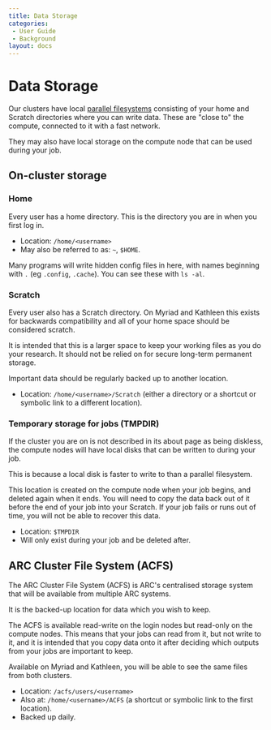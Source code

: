 ```yaml
---
title: Data Storage
categories:
 - User Guide
 - Background
layout: docs
---
```


# Data Storage

Our clusters have local [parallel filesystems](Parallel_Filesystems.md) consisting of 
your home and Scratch directories where you can write data. These are "close to" the 
compute, connected to it with a fast network.

They may also have local storage on the compute node that can be used during your job.

## On-cluster storage

### Home

Every user has a home directory. This is the directory you are in when you first log in.

- Location: `/home/<username>`
- May also be referred to as: `~`, `$HOME`.

Many programs will write hidden config files in here, with names beginning with `.` (eg `.config`,
`.cache`). You can see these with `ls -al`.

### Scratch

Every user also has a Scratch directory. On Myriad and Kathleen this exists for backwards 
compatibility and all of your home space should be considered scratch.

It is intended that this is a larger space to keep your working files as you do your 
research. It should not be relied on for secure long-term permanent storage.

Important data should be regularly backed up to another location.

- Location: `/home/<username>/Scratch` (either a directory or a shortcut or symbolic link to a different location).

### Temporary storage for jobs (TMPDIR)

If the cluster you are on is not described in its about page as being diskless, the compute nodes
will have local disks that can be written to during your job. 

This is because a local disk is faster to write to than a parallel filesystem. 

This location is created on the compute node when your job begins, and deleted again when it ends.
You will need to copy the data back out of it before the end of your job into your Scratch. If your
job fails or runs out of time, you will not be able to recover this data.

- Location: `$TMPDIR`
- Will only exist during your job and be deleted after.


## ARC Cluster File System (ACFS)

The ARC Cluster File System (ACFS) is ARC's centralised storage system that will be available from
multiple ARC systems.

It is the backed-up location for data which you wish to keep.

The ACFS is available read-write on the login nodes but read-only on the compute nodes. This means
that your jobs can read from it, but not write to it, and it is intended that you copy data onto
it after deciding which outputs from your jobs are important to keep.

Available on Myriad and Kathleen, you will be able to see the same files from both clusters.

- Location: `/acfs/users/<username>`
- Also at: `/home/<username>/ACFS` (a shortcut or symbolic link to the first location).
- Backed up daily.

